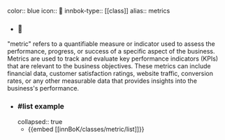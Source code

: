color:: blue
icon:: 📐
innbok-type:: [[class]]
alias:: metrics

- ### 🔖 
"metric" refers to a quantifiable measure or indicator used to assess the performance, progress, or success of a specific aspect of the business. Metrics are used to track and evaluate key performance indicators (KPIs) that are relevant to the business objectives. These metrics can include financial data, customer satisfaction ratings, website traffic, conversion rates, or any other measurable data that provides insights into the business's performance.
- ### #list example
  collapsed:: true
  - {{embed [[innBoK/classes/metric/list]]}}



